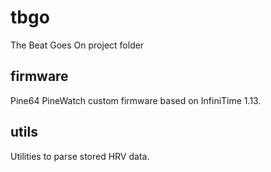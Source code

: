 # tbgo
The Beat Goes On project folder

## firmware

Pine64 PineWatch custom firmware based on InfiniTime 1.13.

## utils

Utilities to parse stored HRV data. 